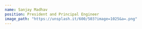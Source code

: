 ```yaml
---
name: Sanjay Madhav
position: President and Principal Engineer
image_path: "https://unsplash.it/600/503?image=1025&a=.png"
---
```

